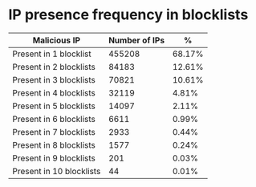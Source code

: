 # IP presence frequency in blocklists
| Malicious IP | Number of IPs | % |
|----|----|----|
| Present in 1 blocklist | 455208 | 68.17% |
| Present in 2 blocklists | 84183 | 12.61% |
| Present in 3 blocklists | 70821 | 10.61% |
| Present in 4 blocklists | 32119 | 4.81% |
| Present in 5 blocklists | 14097 | 2.11% |
| Present in 6 blocklists | 6611 | 0.99% |
| Present in 7 blocklists | 2933 | 0.44% |
| Present in 8 blocklists | 1577 | 0.24% |
| Present in 9 blocklists | 201 | 0.03% |
| Present in 10 blocklists | 44 | 0.01% |
